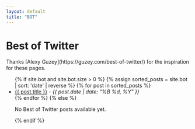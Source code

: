 ```yaml
---
layout: default
title: "BOT"
---
```


<h1>Best of Twitter</h1>
Thanks [Alexy Guzey](https://guzey.com/best-of-twitter/) for the inspiration for these pages.
<ul>
  {% if site.bot and site.bot.size > 0 %}
  {% assign sorted_posts = site.bot | sort: 'date' | reverse %}
  {% for post in sorted_posts %}
    <li>
      <a href="{{ site.baseurl }}{{ post.url }}">{{ post.title }}</a> - 
      <em>{{ post.date | date: "%B %d, %Y" }}</em>
    </li>
  {% endfor %}
{% else %}
  <p>No Best of Twitter posts available yet.</p>
{% endif %}

</ul>
